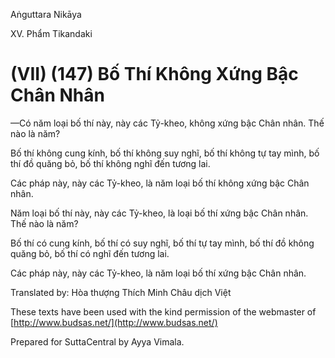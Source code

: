 Aṅguttara Nikāya

XV. Phẩm Tikandaki

# (VII) (147) Bố Thí Không Xứng Bậc Chân Nhân

—Có năm loại bố thí này, này các Tỷ-kheo, không xứng bậc Chân nhân. Thế nào là năm?

Bố thí không cung kính, bố thí không suy nghĩ, bố thí không tự tay mình, bố thí đồ quăng bỏ, bố thí không nghĩ đến tương lai.

Các pháp này, này các Tỷ-kheo, là năm loại bố thí không xứng bậc Chân nhân.

Năm loại bố thí này, này các Tỷ-kheo, là loại bố thí xứng bậc Chân nhân. Thế nào là năm?

Bố thí có cung kính, bố thí có suy nghĩ, bố thí tự tay mình, bố thí đồ không quăng bỏ, bố thí có nghĩ đến tương lai.

Các pháp này, này các Tỷ-kheo, là năm loại bố thí xứng bậc Chân nhân.

Translated by: Hòa thượng Thích Minh Châu dịch Việt

These texts have been used with the kind permission of the webmaster of [http://www.budsas.net/](http://www.budsas.net/)

Prepared for SuttaCentral by Ayya Vimala.